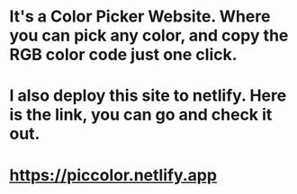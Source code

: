 # It's a Color Picker Website. Where you can pick any color, and copy the RGB color code just one click.
# I also deploy this site to netlify. Here is the link, you can go and check it out. 
#
#
# https://piccolor.netlify.app
